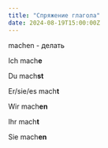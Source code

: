 ```yaml
---
title: "Спряжение глагола"
date: 2024-08-19T15:00:00Z
---
```


machen - делать

Ich mach**e** <br>

Du mach**st** <br>

Er/sie/es mach**t**

Wir mach**en**

Ihr mach**t**

Sie mach**en**
